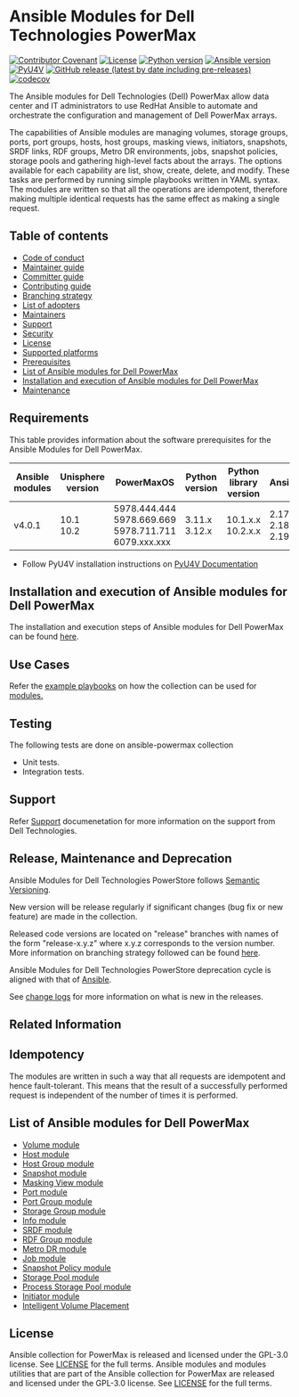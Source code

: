 # Ansible Modules for Dell Technologies PowerMax

[![Contributor Covenant](https://img.shields.io/badge/Contributor%20Covenant-v2.0%20adopted-ff69b4.svg)](https://github.com/dell/ansible-powermax/blob/main/docs/CODE_OF_CONDUCT.md)
[![License](https://img.shields.io/github/license/dell/ansible-powermax)](https://github.com/dell/ansible-powermax/blob/main/LICENSE)
[![Python version](https://img.shields.io/badge/python-3.11+-blue.svg)](https://www.python.org/downloads/)
[![Ansible version](https://img.shields.io/badge/ansible-2.17+-blue.svg)](https://pypi.org/project/ansible/)
[![PyU4V](https://img.shields.io/github/v/release/dell/PyU4V?include_prereleases&label=PyU4V&style=flat-square)](https://github.com/dell/PyU4V/releases)
[![GitHub release (latest by date including pre-releases)](https://img.shields.io/github/v/release/dell/ansible-powermax?include_prereleases&label=latest&style=flat-square)](https://github.com/dell/ansible-powermax/releases)
[![codecov](https://codecov.io/gh/dell/ansible-powermax/branch/main/graph/badge.svg)](https://app.codecov.io/gh/dell/ansible-powermax)

The Ansible modules for Dell Technologies (Dell) PowerMax allow data center and IT administrators to use RedHat Ansible to automate and orchestrate the configuration and management of Dell PowerMax arrays.

The capabilities of Ansible modules are managing volumes, storage groups, ports, port groups, hosts, host groups, masking views, initiators, snapshots, SRDF links, RDF groups, Metro DR environments, jobs, snapshot policies, storage pools and gathering high-level facts about the arrays. The options available for each capability are list, show, create, delete, and modify. These tasks are performed by running simple playbooks written in YAML syntax. The modules are written so that all the operations are idempotent, therefore making multiple identical requests has the same effect as making a single request.

## Table of contents

* [Code of conduct](https://github.com/dell/ansible-powermax/blob/main/docs/CODE_OF_CONDUCT.md)
* [Maintainer guide](https://github.com/dell/ansible-powermax/blob/main/docs/MAINTAINER_GUIDE.md)
* [Committer guide](https://github.com/dell/ansible-powermax/blob/main/docs/COMMITTER_GUIDE.md)
* [Contributing guide](https://github.com/dell/ansible-powermax/blob/main/docs/CONTRIBUTING.md)
* [Branching strategy](https://github.com/dell/ansible-powermax/blob/main/docs/BRANCHING.md)
* [List of adopters](https://github.com/dell/ansible-powermax/blob/main/docs/ADOPTERS.md)
* [Maintainers](https://github.com/dell/ansible-powermax/blob/main/docs/MAINTAINERS.md)
* [Support](https://github.com/dell/ansible-powermax/blob/main/docs/SUPPORT.md)
* [Security](https://github.com/dell/ansible-powermax/blob/main/docs/SECURITY.md)
* [License](#license)
* [Supported platforms](#supported-platforms)
* [Prerequisites](#prerequisites)
* [List of Ansible modules for Dell PowerMax](#list-of-ansible-modules-for-dell-powermax)
* [Installation and execution of Ansible modules for Dell PowerMax](#installation-and-execution-of-ansible-modules-for-dell-powermax)
* [Maintenance](#maintenance)

## Requirements
This table provides information about the software prerequisites for the Ansible Modules for Dell PowerMax.

| **Ansible modules** | **Unisphere version** | **PowerMaxOS** | **Python version**            | **Python library version** | **Ansible**              |
|---------------------|-----------------------|----------------|-------------------------------|----------------------------|--------------------------|
| v4.0.1              | 10.1 <br> 10.2 | 5978.444.444 <br> 5978.669.669 <br> 5978.711.711 <br> 6079.xxx.xxx | 3.11.x <br> 3.12.x | 10.1.x.x <br> 10.2.x.x | 2.17 <br> 2.18 <br> 2.19 |

* Follow PyU4V installation instructions on [PyU4V Documentation](https://pyu4v.readthedocs.io/)

## Installation and execution of Ansible modules for Dell PowerMax
The installation and execution steps of Ansible modules for Dell PowerMax can be found [here](https://github.com/dell/ansible-powermax/blob/main/docs/INSTALLATION.md).

## Use Cases
Refer the [example playbooks](https://github.com/dell/ansible-powermax/tree/main/docs/samples) on how the collection can be used for [modules.](https://github.com/dell/ansible-powermax/tree/main/plugins/modules)

## Testing
The following tests are done on ansible-powermax collection

* Unit tests.
* Integration tests.

## Support
Refer [Support](https://github.com/dell/ansible-powermax/blob/main/docs/SUPPORT.md) documenetation for more information on the support from Dell Technologies.

## Release, Maintenance and Deprecation
Ansible Modules for Dell Technologies PowerStore follows [Semantic Versioning](https://semver.org/).

New version will be release regularly if significant changes (bug fix or new feature) are made in the collection.

Released code versions are located on "release" branches with names of the form "release-x.y.z" where x.y.z corresponds to the version number. More information on branching strategy followed can be found [here](https://github.com/dell/ansible-powermax/blob/main/docs/BRANCHING.md).

Ansible Modules for Dell Technologies PowerStore deprecation cycle is aligned with that of [Ansible](https://docs.ansible.com/ansible/latest/dev_guide/module_lifecycle.html).

See [change logs](https://github.com/dell/ansible-powermax/blob/main/CHANGELOG.rst) for more information on what is new in the releases.

## Related Information

## Idempotency
The modules are written in such a way that all requests are idempotent and hence fault-tolerant. This means that the result of a successfully performed request is independent of the number of times it is performed.

## List of Ansible modules for Dell PowerMax
  * [Volume module](https://github.com/dell/ansible-powermax/blob/main/docs/modules/volume.rst)
  * [Host module](https://github.com/dell/ansible-powermax/blob/main/docs/modules/host.rst)
  * [Host Group module](https://github.com/dell/ansible-powermax/blob/main/docs/modules/hostgroup.rst)
  * [Snapshot module](https://github.com/dell/ansible-powermax/blob/main/docs/modules/snapshot.rst)
  * [Masking View module](https://github.com/dell/ansible-powermax/blob/main/docs/modules/maskingview.rst)
  * [Port module](https://github.com/dell/ansible-powermax/blob/main/docs/modules/port.rst)
  * [Port Group module](https://github.com/dell/ansible-powermax/blob/main/docs/modules/portgroup.rst)
  * [Storage Group module](https://github.com/dell/ansible-powermax/blob/main/docs/modules/storagegroup.rst)
  * [Info module](https://github.com/dell/ansible-powermax/blob/main/docs/modules/info.rst)
  * [SRDF module](https://github.com/dell/ansible-powermax/blob/main/docs/modules/srdf.rst)
  * [RDF Group module](https://github.com/dell/ansible-powermax/blob/main/docs/modules/rdfgroup.rst)
  * [Metro DR module](https://github.com/dell/ansible-powermax/blob/main/docs/modules/metrodr.rst)
  * [Job module](https://github.com/dell/ansible-powermax/blob/main/docs/modules/job.rst)
  * [Snapshot Policy module](https://github.com/dell/ansible-powermax/blob/main/docs/modules/snapshotpolicy.rst)
  * [Storage Pool module](https://github.com/dell/ansible-powermax/blob/main/docs/modules/storagepool.rst)
  * [Process Storage Pool module](https://github.com/dell/ansible-powermax/blob/main/docs/modules/process_storage_pool_dict.rst)
  * [Initiator module](https://github.com/dell/ansible-powermax/blob/main/docs/modules/initiator.rst)
  * [Intelligent Volume Placement](https://github.com/dell/ansible-powermax/blob/main/docs/modules/capacity_role.rst)

## License
Ansible collection for PowerMax is released and licensed under the GPL-3.0 license. See [LICENSE](https://github.com/dell/ansible-powermax/blob/main/LICENSE) for the full terms. Ansible modules and modules utilities that are part of the Ansible collection for PowerMax are released and licensed under the GPL-3.0 license. See [LICENSE](https://github.com/dell/ansible-powermax/blob/main/LICENSE) for the full terms.

